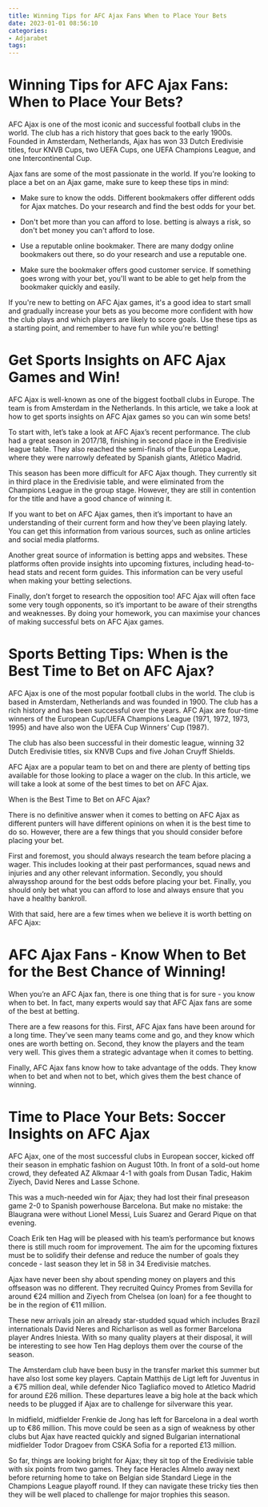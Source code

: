 ```yaml
---
title: Winning Tips for AFC Ajax Fans When to Place Your Bets
date: 2023-01-01 08:56:10
categories:
- Adjarabet
tags:
---
```



#  Winning Tips for AFC Ajax Fans: When to Place Your Bets?

AFC Ajax is one of the most iconic and successful football clubs in the world. The club has a rich history that goes back to the early 1900s. Founded in Amsterdam, Netherlands, Ajax has won 33 Dutch Eredivisie titles, four KNVB Cups, two UEFA Cups, one UEFA Champions League, and one Intercontinental Cup.

Ajax fans are some of the most passionate in the world. If you're looking to place a bet on an Ajax game, make sure to keep these tips in mind:

- Make sure to know the odds. Different bookmakers offer different odds for Ajax matches. Do your research and find the best odds for your bet.

- Don't bet more than you can afford to lose. betting is always a risk, so don't bet money you can't afford to lose.

- Use a reputable online bookmaker. There are many dodgy online bookmakers out there, so do your research and use a reputable one.

- Make sure the bookmaker offers good customer service. If something goes wrong with your bet, you'll want to be able to get help from the bookmaker quickly and easily.

If you're new to betting on AFC Ajax games, it's a good idea to start small and gradually increase your bets as you become more confident with how the club plays and which players are likely to score goals. Use these tips as a starting point, and remember to have fun while you're betting!

#  Get Sports Insights on AFC Ajax Games and Win!

AFC Ajax is well-known as one of the biggest football clubs in Europe. The team is from Amsterdam in the Netherlands. In this article, we take a look at how to get sports insights on AFC Ajax games so you can win some bets!

To start with, let’s take a look at AFC Ajax’s recent performance. The club had a great season in 2017/18, finishing in second place in the Eredivisie league table. They also reached the semi-finals of the Europa League, where they were narrowly defeated by Spanish giants, Atlético Madrid.

This season has been more difficult for AFC Ajax though. They currently sit in third place in the Eredivisie table, and were eliminated from the Champions League in the group stage. However, they are still in contention for the title and have a good chance of winning it.

If you want to bet on AFC Ajax games, then it’s important to have an understanding of their current form and how they’ve been playing lately. You can get this information from various sources, such as online articles and social media platforms.

Another great source of information is betting apps and websites. These platforms often provide insights into upcoming fixtures, including head-to-head stats and recent form guides. This information can be very useful when making your betting selections.

Finally, don’t forget to research the opposition too! AFC Ajax will often face some very tough opponents, so it’s important to be aware of their strengths and weaknesses. By doing your homework, you can maximise your chances of making successful bets on AFC Ajax games.

#  Sports Betting Tips: When is the Best Time to Bet on AFC Ajax?

AFC Ajax is one of the most popular football clubs in the world. The club is based in Amsterdam, Netherlands and was founded in 1900. The club has a rich history and has been successful over the years. AFC Ajax are four-time winners of the European Cup/UEFA Champions League (1971, 1972, 1973, 1995) and have also won the UEFA Cup Winners’ Cup (1987).

The club has also been successful in their domestic league, winning 32 Dutch Eredivisie titles, six KNVB Cups and five Johan Cruyff Shields.

AFC Ajax are a popular team to bet on and there are plenty of betting tips available for those looking to place a wager on the club. In this article, we will take a look at some of the best times to bet on AFC Ajax.

When is the Best Time to Bet on AFC Ajax?

There is no definitive answer when it comes to betting on AFC Ajax as different punters will have different opinions on when it is the best time to do so. However, there are a few things that you should consider before placing your bet.

First and foremost, you should always research the team before placing a wager. This includes looking at their past performances, squad news and injuries and any other relevant information. Secondly, you should alwaysshop around for the best odds before placing your bet. Finally, you should only bet what you can afford to lose and always ensure that you have a healthy bankroll.

With that said, here are a few times when we believe it is worth betting on AFC Ajax:


#  AFC Ajax Fans - Know When to Bet for the Best Chance of Winning!

When you’re an AFC Ajax fan, there is one thing that is for sure - you know when to bet. In fact, many experts would say that AFC Ajax fans are some of the best at betting.

There are a few reasons for this. First, AFC Ajax fans have been around for a long time. They’ve seen many teams come and go, and they know which ones are worth betting on. Second, they know the players and the team very well. This gives them a strategic advantage when it comes to betting.

Finally, AFC Ajax fans know how to take advantage of the odds. They know when to bet and when not to bet, which gives them the best chance of winning.

#  Time to Place Your Bets: Soccer Insights on AFC Ajax

AFC Ajax, one of the most successful clubs in European soccer, kicked off their season in emphatic fashion on August 10th. In front of a sold-out home crowd, they defeated AZ Alkmaar 4-1 with goals from Dusan Tadic, Hakim Ziyech, David Neres and Lasse Schone.

This was a much-needed win for Ajax; they had lost their final preseason game 2-0 to Spanish powerhouse Barcelona. But make no mistake: the Blaugrana were without Lionel Messi, Luis Suarez and Gerard Pique on that evening.

Coach Erik ten Hag will be pleased with his team’s performance but knows there is still much room for improvement. The aim for the upcoming fixtures must be to solidify their defense and reduce the number of goals they concede - last season they let in 58 in 34 Eredivisie matches.

Ajax have never been shy about spending money on players and this offseason was no different. They recruited Quincy Promes from Sevilla for around €24 million and Ziyech from Chelsea (on loan) for a fee thought to be in the region of €11 million.

These new arrivals join an already star-studded squad which includes Brazil internationals David Neres and Richarlison as well as former Barcelona player Andres Iniesta. With so many quality players at their disposal, it will be interesting to see how Ten Hag deploys them over the course of the season.

The Amsterdam club have been busy in the transfer market this summer but have also lost some key players. Captain Matthijs de Ligt left for Juventus in a €75 million deal, while defender Nico Tagliafico moved to Atletico Madrid for around £26 million. These departures leave a big hole at the back which needs to be plugged if Ajax are to challenge for silverware this year.

In midfield, midfielder Frenkie de Jong has left for Barcelona in a deal worth up to €86 million. This move could be seen as a sign of weakness by other clubs but Ajax have reacted quickly and signed Bulgarian international midfielder Todor Dragoev from CSKA Sofia for a reported £13 million.

So far, things are looking bright for Ajax; they sit top of the Eredivisie table with six points from two games. They face Heracles Almelo away next before returning home to take on Belgian side Standard Liege in the Champions League playoff round. If they can navigate these tricky ties then they will be well placed to challenge for major trophies this season.